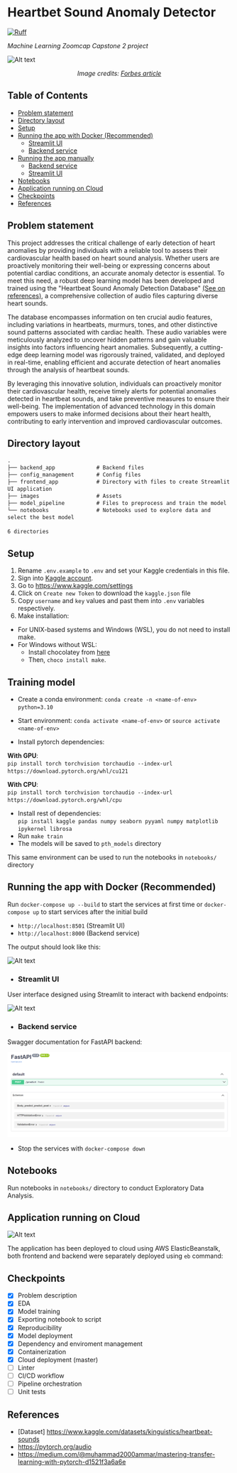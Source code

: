 # Heartbet Sound Anomaly Detector

[![Ruff](https://img.shields.io/endpoint?url=https://raw.githubusercontent.com/astral-sh/ruff/main/assets/badge/v2.json)](https://github.com/astral-sh/ruff)

*Machine Learning Zoomcap Capstone 2 project*

![Alt text](./images/cover.webp)
<p align="center">
  <i>Image credits: <a href='https://www.forbes.com/advisor/health-insurance/how-much-does-health-insurance-cost/'>Forbes article</a></i>
</p>

## Table of Contents

<!--ts-->
* [Problem statement](#problem-statement)
* [Directory layout](#directory-layout)
* [Setup](#setup)
* [Running the app with Docker (Recommended)](#running-the-app-with-docker-recommended)
    * [Streamlit UI](#streamlit-ui)
    * [Backend service](#backend-service)
* [Running the app manually](#running-the-app-manually)
    * [Backend service](#backend-service-1)
    * [Streamlit UI](#streamlit-ui-1)
* [Notebooks](#notebooks)
* [Application running on Cloud](#application-running-on-cloud)
* [Checkpoints](#checkpoints)
* [References](#references)
<!--te-->

## Problem statement

This project addresses the critical challenge of early detection of heart anomalies by providing individuals with a reliable tool to assess their cardiovascular health based on heart sound analysis. Whether users are proactively monitoring their well-being or expressing concerns about potential cardiac conditions, an accurate anomaly detector is essential. To meet this need, a robust deep learning model has been developed and trained using the "Heartbeat Sound Anomaly Detection Database" [(See on references)](#references), a comprehensive collection of audio files capturing diverse heart sounds.

The database encompasses information on ten crucial audio features, including variations in heartbeats, murmurs, tones, and other distinctive sound patterns associated with cardiac health. These audio variables were meticulously analyzed to uncover hidden patterns and gain valuable insights into factors influencing heart anomalies. Subsequently, a cutting-edge deep learning model was rigorously trained, validated, and deployed in real-time, enabling efficient and accurate detection of heart anomalies through the analysis of heartbeat sounds.

By leveraging this innovative solution, individuals can proactively monitor their cardiovascular health, receive timely alerts for potential anomalies detected in heartbeat sounds, and take preventive measures to ensure their well-being. The implementation of advanced technology in this domain empowers users to make informed decisions about their heart health, contributing to early intervention and improved cardiovascular outcomes.

## Directory layout

```
.
├── backend_app             # Backend files
├── config_management       # Config files
├── frontend_app            # Directory with files to create Streamlit UI application
├── images                  # Assets
├── model_pipeline          # Files to preprocess and train the model
└── notebooks               # Notebooks used to explore data and select the best model

6 directories
```

## Setup

1. Rename `.env.example` to `.env` and set your Kaggle credentials in this file.
2. Sign into [Kaggle account](https://www.kaggle.com).
3. Go to https://www.kaggle.com/settings
4. Click on `Create new Token` to download the `kaggle.json` file
5. Copy `username` and `key` values and past them into `.env` variables respectively.
6. Make installation:

<!--ts-->
* For UNIX-based systems and Windows (WSL), you do not need to install make.
* For Windows without WSL:
    * Install chocolatey from [here](https://chocolatey.org/install)
    * Then, `choco install make`.
<!--te-->

## Training model

* Create a conda environment: `conda create -n <name-of-env> python=3.10`
* Start environment: `conda activate <name-of-env>` or `source activate <name-of-env>`

* Install pytorch dependencies:  

__With GPU__:  
`pip install torch torchvision torchaudio --index-url https://download.pytorch.org/whl/cu121`  

__With CPU__:  
`pip install torch torchvision torchaudio --index-url https://download.pytorch.org/whl/cpu`  

* Install rest of dependencies:  
`pip install kaggle pandas numpy seaborn pyyaml numpy matplotlib ipykernel librosa`
* Run `make train`
* The models will be saved to `pth_models` directory

This same environment can be used to run the notebooks in `notebooks/` directory

## Running the app with Docker (Recommended)

Run `docker-compose up --build` to start the services at first time or `docker-compose up` to start services after the initial build

* `http://localhost:8501` (Streamlit UI)
* `http://localhost:8000` (Backend service)

The output should look like this:

![Alt text](./images/docker_output.png)

* ### Streamlit UI

User interface designed using Streamlit to interact with backend endpoints:

![Alt text](./images/streamlit-ui.png)

* ### Backend service

Swagger documentation for FastAPI backend:

![Alt text](./images/swagger.png)

* Stop the services with `docker-compose down`

## Notebooks

Run notebooks in `notebooks/` directory to conduct Exploratory Data Analysis.

## Application running on Cloud

![Alt text](./images/awseb.png)

The application has been deployed to cloud using AWS ElasticBeanstalk, both frontend and backend were separately deployed using `eb` command:

## Checkpoints

- [x] Problem description
- [x] EDA
- [x] Model training
- [x] Exporting notebook to script
- [x] Reproducibility
- [x] Model deployment
- [x] Dependency and enviroment management
- [x] Containerization
- [x] Cloud deployment (master)
- [ ] Linter
- [ ] CI/CD workflow
- [ ] Pipeline orchestration
- [ ] Unit tests

## References

* [Dataset] https://www.kaggle.com/datasets/kinguistics/heartbeat-sounds
* https://pytorch.org/audio
* https://medium.com/@muhammad2000ammar/mastering-transfer-learning-with-pytorch-d1521f3a6a6e